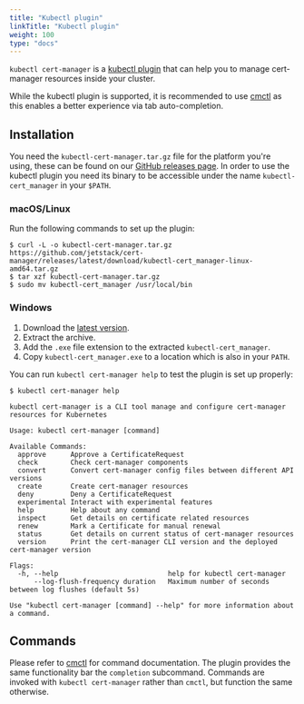 ```yaml
---
title: "Kubectl plugin"
linkTitle: "Kubectl plugin"
weight: 100
type: "docs"
---
```


`kubectl cert-manager` is a [kubectl
plugin](https://kubernetes.io/docs/tasks/extend-kubectl/kubectl-plugins/) that
can help you to manage cert-manager resources inside your cluster.

While the kubectl plugin is supported, it is recommended to use
[cmctl](../cmctl/) as this enables a better experience via tab auto-completion.

## Installation
You need the `kubectl-cert-manager.tar.gz` file for the platform you're using, these can be found on our [GitHub releases page](https://github.com/jetstack/cert-manager/releases).
In order to use the kubectl plugin you need its binary to be accessible under the name `kubectl-cert_manager` in your `$PATH`.

### macOS/Linux
Run the following commands to set up the plugin:
```console
$ curl -L -o kubectl-cert-manager.tar.gz https://github.com/jetstack/cert-manager/releases/latest/download/kubectl-cert_manager-linux-amd64.tar.gz
$ tar xzf kubectl-cert-manager.tar.gz
$ sudo mv kubectl-cert_manager /usr/local/bin
```

### Windows
1. Download the [latest version](https://github.com/jetstack/cert-manager/releases/latest/download/kubectl-cert_manager-windows-amd64.tar.gz).
2. Extract the archive.
3. Add the `.exe` file extension to the extracted `kubectl-cert_manager`.
4. Copy `kubectl-cert_manager.exe` to a location which is also in your `PATH`.

You can run `kubectl cert-manager help` to test the plugin is set up properly:
```console
$ kubectl cert-manager help

kubectl cert-manager is a CLI tool manage and configure cert-manager resources for Kubernetes

Usage: kubectl cert-manager [command]

Available Commands:
  approve      Approve a CertificateRequest
  check        Check cert-manager components
  convert      Convert cert-manager config files between different API versions
  create       Create cert-manager resources
  deny         Deny a CertificateRequest
  experimental Interact with experimental features
  help         Help about any command
  inspect      Get details on certificate related resources
  renew        Mark a Certificate for manual renewal
  status       Get details on current status of cert-manager resources
  version      Print the cert-manager CLI version and the deployed cert-manager version

Flags:
  -h, --help                           help for kubectl cert-manager
      --log-flush-frequency duration   Maximum number of seconds between log flushes (default 5s)

Use "kubectl cert-manager [command] --help" for more information about a command.
```

## Commands

Please refer to [cmctl](../cmctl/) for command documentation. The plugin
provides the same functionality bar the `completion` subcommand. Commands are
invoked with `kubectl cert-manager` rather than `cmctl`, but function the same
otherwise.
